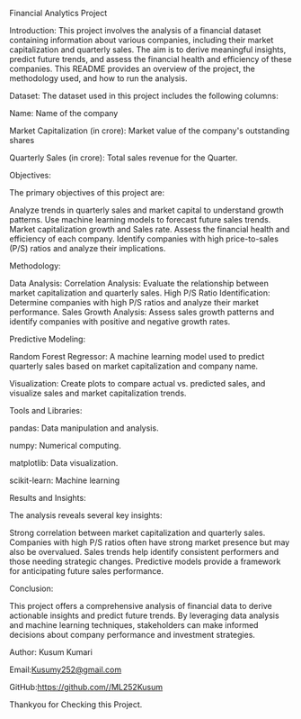 Financial Analytics Project

Introduction:
This project involves the analysis of a financial dataset containing information about various companies, including their market capitalization and quarterly sales. 
The aim is to derive meaningful insights, predict future trends, and assess the financial health and efficiency of these companies. 
This README provides an overview of the project, the methodology used, and how to run the analysis.

Dataset:
The dataset used in this project includes the following columns:

Name: Name of the company

Market Capitalization (in crore): Market value of the company's outstanding shares

Quarterly Sales (in crore): Total sales revenue for the Quarter.

Objectives:

The primary objectives of this project are:

Analyze trends in quarterly sales and market capital to understand growth patterns.
Use machine learning models to forecast future sales trends.
Market capitalization growth and Sales rate.
Assess the financial health and efficiency of each company.
Identify companies with high price-to-sales (P/S) ratios and analyze their implications.


Methodology:

Data Analysis:
Correlation Analysis: Evaluate the relationship between market capitalization and quarterly sales.
High P/S Ratio Identification: Determine companies with high P/S ratios and analyze their market performance.
Sales Growth Analysis: Assess sales growth patterns and identify companies with positive and negative growth rates.

Predictive Modeling:

Random Forest Regressor: A machine learning model used to predict quarterly sales based on market capitalization and company name.

Visualization: Create plots to compare actual vs. predicted sales, and visualize sales and market capitalization trends.

Tools and Libraries:

pandas: Data manipulation and analysis.

numpy: Numerical computing.

matplotlib: Data visualization.

scikit-learn: Machine learning

Results and Insights:

The analysis reveals several key insights:

Strong correlation between market capitalization and quarterly sales.
Companies with high P/S ratios often have strong market presence but may also be overvalued.
Sales trends help identify consistent performers and those needing strategic changes.
Predictive models provide a framework for anticipating future sales performance.

Conclusion:

This project offers a comprehensive analysis of financial data to derive actionable insights and predict future trends. By leveraging data analysis and machine learning techniques, 
stakeholders can make informed decisions about company performance and investment strategies.

Author: Kusum Kumari

Email:Kusumy252@gmail.com

GitHub:https://github.com//ML252Kusum

Thankyou for Checking this Project.
